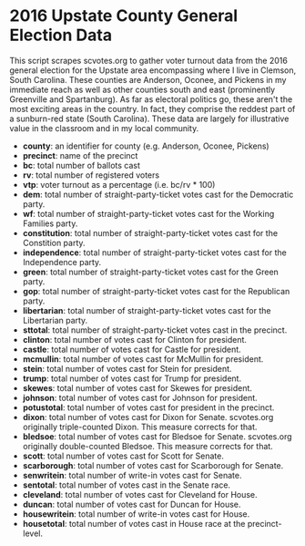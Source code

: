 2016 Upstate County General Election Data
=========================================

This script scrapes scvotes.org to gather voter turnout data from the 2016 general election for the Upstate area encompassing where I live in Clemson, South Carolina. These counties are Anderson, Oconee, and Pickens in my immediate reach as well as other counties south and east (prominently Greenville and Spartanburg). As far as electoral politics go, these aren't the most exciting areas in the country. In fact, they comprise the reddest part of a sunburn-red state (South Carolina). These data are largely for illustrative value in the classroom and in my local community.

- **county**: an identifier for county (e.g. Anderson, Oconee, Pickens)
- **precinct**: name of the precinct
- **bc**: total number of ballots cast
- **rv**: total number of registered voters
- **vtp**: voter turnout as a percentage (i.e. bc/rv * 100)
- **dem**: total number of straight-party-ticket votes cast for the Democratic party.
- **wf**: total number of straight-party-ticket votes cast for the Working Families party.
- **constitution**: total number of straight-party-ticket votes cast for the Constition party.
- **independence**: total number of straight-party-ticket votes cast for the Independence party.
- **green**: total number of straight-party-ticket votes cast for the Green party.
- **gop**: total number of straight-party-ticket votes cast for the Republican party.
- **libertarian**: total number of straight-party-ticket votes cast for the Libertarian party.
- **sttotal**: total number of straight-party-ticket votes cast in the precinct.
- **clinton**: total number of votes cast for Clinton for president.
- **castle**: total number of votes cast for Castle for president.
- **mcmullin**: total number of votes cast for McMullin for president.
- **stein**: total number of votes cast for Stein for president.
- **trump**: total number of votes cast for Trump for president.
- **skewes**: total number of votes cast for Skewes for president.
- **johnson**: total number of votes cast for Johnson for president.
- **potustotal**: total number of votes cast for president in the precinct.
- **dixon**: total number of votes cast for Dixon for Senate. scvotes.org originally triple-counted Dixon. This measure corrects for that.
- **bledsoe**: total number of votes cast for Bledsoe for Senate. scvotes.org originally double-counted Bledsoe. This measure corrects for that.
- **scott**: total number of votes cast for Scott for Senate.
- **scarborough**: total number of votes cast for Scarborough for Senate.
- **senwritein**: total number of write-in votes cast for Senate.
- **sentotal**: total number of votes cast in the Senate race.
- **cleveland**: total number of votes cast for Cleveland for House.
- **duncan**: total number of votes cast for Duncan for House.
- **housewritein**: total number of write-in votes cast for House.
- **housetotal**: total number of votes cast in House race at the precinct-level.
